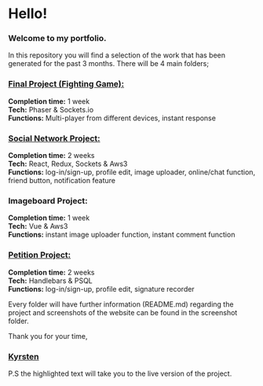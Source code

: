 # Hello!
### Welcome to my portfolio.
In this repository you will find a selection of the work that has been generated for the past 3 months.
There will be 4 main folders;

### [Final Project (Fighting Game):](http://super-spiced-brothers.herokuapp.com/)
**Completion time:** 1 week  
**Tech:** Phaser & Sockets.io  
**Functions:** Multi-player from different devices, instant response

### [Social Network Project:](https://frenemy.herokuapp.com)
**Completion time:** 2 weeks  
**Tech:** React, Redux, Sockets & Aws3  
**Functions:** log-in/sign-up, profile edit, image uploader, online/chat function, friend button, notification
feature

### Imageboard Project:
**Completion time:** 1 week  
**Tech:** Vue & Aws3  
**Functions:** instant image uploader function, instant comment function

### [Petition Project:](https://spiced-sesame.herokuapp.com)
**Completion time:** 2 weeks  
**Tech:** Handlebars & PSQL  
**Functions:** log-in/sign-up, profile edit, signature recorder

Every folder will have further information (README.md) regarding the project and screenshots of the website can be found in the screenshot folder.

Thank you for your time,
### [Kyrsten](https://kyrstengrima.herokuapp.com)

P.S the highlighted text will take you to the live version of the project.
